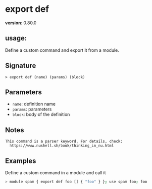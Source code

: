 # export def

**version**: 0.80.0

## **usage**:

Define a custom command and export it from a module.

## Signature

`> export def (name) (params) (block)`

## Parameters

- `name`: definition name
- `params`: parameters
- `block`: body of the definition

## Notes

```text
This command is a parser keyword. For details, check:
  https://www.nushell.sh/book/thinking_in_nu.html
```

## Examples

Define a custom command in a module and call it

```bash
> module spam { export def foo [] { "foo" } }; use spam foo; foo
```
